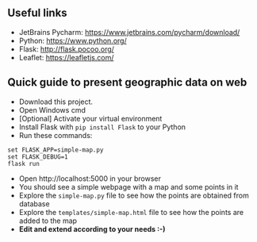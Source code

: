 ## Useful links
- JetBrains Pycharm: https://www.jetbrains.com/pycharm/download/
- Python: https://www.python.org/
- Flask: http://flask.pocoo.org/
- Leaflet: https://leafletjs.com/

## Quick guide to present geographic data on web

- Download this project.
- Open Windows cmd
- [Optional] Activate your virtual environment
- Install Flask with `pip install Flask` to your Python
- Run these commands:
```
set FLASK_APP=simple-map.py
set FLASK_DEBUG=1
flask run
```
- Open http://localhost:5000 in your browser
- You should see a simple webpage with a map and some points in it
- Explore the `simple-map.py` file to see how the points are obtained from database
- Explore the `templates/simple-map.html` file to see how the points are added to the map
- **Edit and extend according to your needs :-)**
